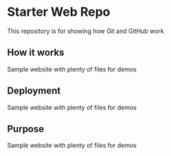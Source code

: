 # Starter Web Repo

This repository is for showing how Git and GitHub work

## How it works

Sample website with plenty of files for demos

## Deployment

Sample website with plenty of files for demos

## Purpose

Sample website with plenty of files for demos